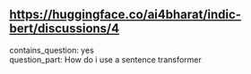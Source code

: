 ## https://huggingface.co/ai4bharat/indic-bert/discussions/4

contains_question: yes  
question_part: How do i use a sentence transformer